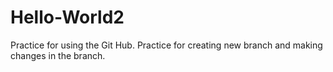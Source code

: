 # Hello-World2
Practice for using the Git Hub. 
Practice for creating new branch and making changes in the branch.
